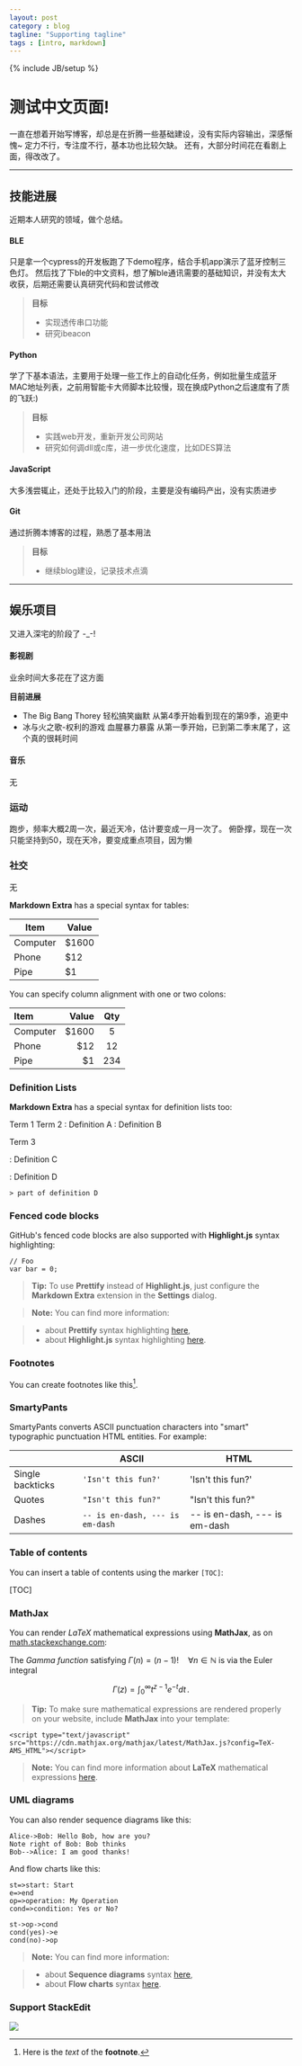 ```yaml
---
layout: post
category : blog
tagline: "Supporting tagline"
tags : [intro, markdown]
---
```

{% include JB/setup %}

测试中文页面!
===================


一直在想着开始写博客，却总是在折腾一些基础建设，没有实际内容输出，深感惭愧~
定力不行，专注度不行，基本功也比较欠缺。
还有，大部分时间花在看剧上面，得改改了。

----------


技能进展
-------------

近期本人研究的领域，做个总结。

#### BLE

只是拿一个cypress的开发板跑了下demo程序，结合手机app演示了蓝牙控制三色灯。
然后找了下ble的中文资料，想了解ble通讯需要的基础知识，并没有太大收获，后期还需要认真研究代码和尝试修改

> **目标**
> - 实现透传串口功能
> - 研究ibeacon

#### Python

学了下基本语法，主要用于处理一些工作上的自动化任务，例如批量生成蓝牙MAC地址列表，之前用智能卡大师脚本比较慢，现在换成Python之后速度有了质的飞跃:)

> **目标**
> - 实践web开发，重新开发公司网站
> - 研究如何调dll或c库，进一步优化速度，比如DES算法

#### JavaScript

大多浅尝辄止，还处于比较入门的阶段，主要是没有编码产出，没有实质进步

#### Git

通过折腾本博客的过程，熟悉了基本用法

> **目标**
> - 继续blog建设，记录技术点滴

----------


娱乐项目
-------------------

又进入深宅的阶段了 -_-!

#### 影视剧

业余时间大多花在了这方面

**目前进展**
- The Big Bang Thorey 
    轻松搞笑幽默 
    从第4季开始看到现在的第9季，追更中
- 冰与火之歌-权利的游戏 
    血腥暴力暴露
    从第一季开始，已到第二季末尾了，这个真的很耗时间

#### 音乐

无


### 运动

跑步，频率大概2周一次，最近天冷，估计要变成一月一次了。
俯卧撑，现在一次只能坚持到50，现在天冷，要变成重点项目，因为懒

### 社交

无


**Markdown Extra** has a special syntax for tables:

Item     | Value
-------- | ---
Computer | $1600
Phone    | $12
Pipe     | $1

You can specify column alignment with one or two colons:

| Item     | Value | Qty   |
| :------- | ----: | :---: |
| Computer | $1600 |  5    |
| Phone    | $12   |  12   |
| Pipe     | $1    |  234  |


### Definition Lists

**Markdown Extra** has a special syntax for definition lists too:

Term 1
Term 2
:   Definition A
:   Definition B

Term 3

:   Definition C

:   Definition D

	> part of definition D


### Fenced code blocks

GitHub's fenced code blocks are also supported with **Highlight.js** syntax highlighting:

```
// Foo
var bar = 0;
```

> **Tip:** To use **Prettify** instead of **Highlight.js**, just configure the **Markdown Extra** extension in the <i class="icon-cog"></i> **Settings** dialog.

> **Note:** You can find more information:

> - about **Prettify** syntax highlighting [here][5],
> - about **Highlight.js** syntax highlighting [here][6].


### Footnotes

You can create footnotes like this[^footnote].

  [^footnote]: Here is the *text* of the **footnote**.


### SmartyPants

SmartyPants converts ASCII punctuation characters into "smart" typographic punctuation HTML entities. For example:

|                  | ASCII                        | HTML              |
 ----------------- | ---------------------------- | ------------------
| Single backticks | `'Isn't this fun?'`            | 'Isn't this fun?' |
| Quotes           | `"Isn't this fun?"`            | "Isn't this fun?" |
| Dashes           | `-- is en-dash, --- is em-dash` | -- is en-dash, --- is em-dash |


### Table of contents

You can insert a table of contents using the marker `[TOC]`:

[TOC]


### MathJax

You can render *LaTeX* mathematical expressions using **MathJax**, as on [math.stackexchange.com][1]:

The *Gamma function* satisfying $\Gamma(n) = (n-1)!\quad\forall n\in\mathbb N$ is via the Euler integral

$$
\Gamma(z) = \int_0^\infty t^{z-1}e^{-t}dt\,.
$$

> **Tip:** To make sure mathematical expressions are rendered properly on your website, include **MathJax** into your template:

```
<script type="text/javascript" src="https://cdn.mathjax.org/mathjax/latest/MathJax.js?config=TeX-AMS_HTML"></script>
```

> **Note:** You can find more information about **LaTeX** mathematical expressions [here][4].


### UML diagrams

You can also render sequence diagrams like this:

```sequence
Alice->Bob: Hello Bob, how are you?
Note right of Bob: Bob thinks
Bob-->Alice: I am good thanks!
```

And flow charts like this:

```flow
st=>start: Start
e=>end
op=>operation: My Operation
cond=>condition: Yes or No?

st->op->cond
cond(yes)->e
cond(no)->op
```

> **Note:** You can find more information:

> - about **Sequence diagrams** syntax [here][7],
> - about **Flow charts** syntax [here][8].

### Support StackEdit

[![](https://cdn.monetizejs.com/resources/button-32.png)](https://monetizejs.com/authorize?client_id=ESTHdCYOi18iLhhO&summary=true)

  [^stackedit]: [StackEdit](https://stackedit.io/) is a full-featured, open-source Markdown editor based on PageDown, the Markdown library used by Stack Overflow and the other Stack Exchange sites.


  [1]: http://math.stackexchange.com/
  [2]: http://daringfireball.net/projects/markdown/syntax "Markdown"
  [3]: https://github.com/jmcmanus/pagedown-extra "Pagedown Extra"
  [4]: http://meta.math.stackexchange.com/questions/5020/mathjax-basic-tutorial-and-quick-reference
  [5]: https://code.google.com/p/google-code-prettify/
  [6]: http://highlightjs.org/
  [7]: http://bramp.github.io/js-sequence-diagrams/
  [8]: http://adrai.github.io/flowchart.js/